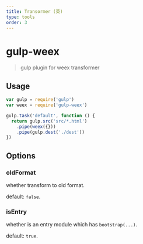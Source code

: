 ```yaml
---
title: Transormer (英)
type: tools
order: 3
---
```


# gulp-weex

> gulp plugin for weex transformer

## Usage

```javascript
var gulp = require('gulp')
var weex = require('gulp-weex')

gulp.task('default', function () {
  return gulp.src('src/*.html')
    .pipe(weex({}))
    .pipe(gulp.dest('./dest'))
})
```

## Options

### oldFormat

whether transform to old format.

default: `false`.

### isEntry

whether is an entry module which has `bootstrap(...)`.

default: `true`.